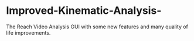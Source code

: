 # Improved-Kinematic-Analysis-
The Reach Video Analysis GUI with some new features and many quality of life improvements.
